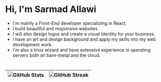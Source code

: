 # Hi, I'm Sarmad Allawi
- I'm mainly a Front-End developer specializing in React.
- I build beautiful and responsive websites.
- I will also design logos and create a visual identity for your business.
- I have an art and design background and apply my skills into my web development work.
- I'm also a linux wizard and have extensive experience in operating servers both on bare-metal and the cloud.

#
|![GitHub Stats](https://github-readme-stats.vercel.app/api?username=jimmetrix&show_icons=true&theme=)|![GitHub Streak](https://streak-stats.demolab.com?user=jimmetrix&card_width=420)
|------------|------------|

